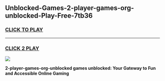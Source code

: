 
## Unblocked-Games-2-player-games-org-unblocked-Play-Free-7tb36
<h3>
<a href="https://premium76.site?title=2-player-games-org-unblocked&ref=09A">CLICK TO PLAY</a></h3>
<hr>

<h3>
<a href="https://premium76.site?title=2-player-games-org-unblocked&ref=09A">CLICK 2 PLAY</a>
  
</h3>

<a href="https://premium76.site?title=2-player-games-org-unblocked&ref=09A"><img src="https://clearcache.store/games.png"></a>


**2-player-games-org-unblocked games unblocked: Your Gateway to Fun and Accessible Online Gaming**
